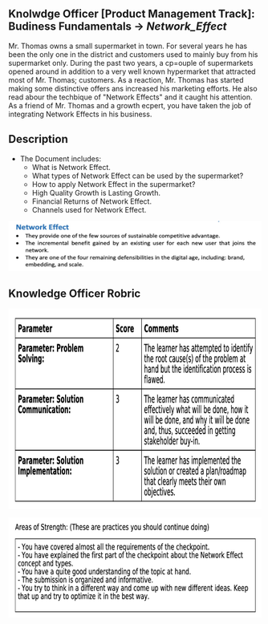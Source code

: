 ## Knolwdge Officer [Product Management Track]: Budiness Fundamentals -> _Network_Effect_
Mr. Thomas owns a small supermarket in town. For several years he has been the only one in the district and customers used to mainly buy from his supermarket only. During the past two years, a cp=ouple of supermarkets opened around in addition to a very well known hypermarket that attracted most of Mr. Thomas; customers. As a reaction, Mr. Thomas has started making some distinctive offers ans increased his marketing efforts. He also read abour the techbique of "Network Effects" and it caught his attention. As a friend of Mr. Thomas and a growth ecpert, you have taken the job of integrating Network Effects in his business.

## Description
- The Document includes:
  - What is Network Effect.
  - What types of Network Effect can be used by the supermarket?
  - How to apply Network Effect in the supermarket?
  - High Quality Growth is Lasting Growth.
  - Financial Returns of Network Effect.
  - Channels used for Network Effect.
 
 <p align="center">
<img src="https://github.com/yarahisham/Supermarket_CaseStudy-Network_Effect/blob/main/Images/Screen%20Shot%202021-04-27%20at%203.47.56%20AM.jpg" alt="alt text" width="700" height="100" >
</p>
 
## Knowledge Officer Robric
<p align="center">
<img src="https://github.com/yarahisham/Supermarket_CaseStudy-Network_Effect/blob/main/Images/Screen%20Shot%202021-04-27%20at%203.48.16%20AM.jpg" alt="alt text" width="700" height="400" >
</p>

<p align="center">
<img src="https://github.com/yarahisham/Supermarket_CaseStudy-Network_Effect/blob/main/Images/Screen%20Shot%202021-04-27%20at%203.48.26%20AM.jpg" alt="alt text" width="700" height="200" >
</p>
